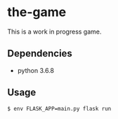 # the-game

This is a work in progress game.

## Dependencies

* python 3.6.8

## Usage

```
$ env FLASK_APP=main.py flask run
```
